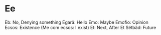 # Ee
Eb: No, Denying something
Egarä: Hello
Emo: Maybe
Emofio: Opinion
Ecsos: Existence (Me com ecsos: I exist)
Et: Next, After
Et Sëtbäd: Future